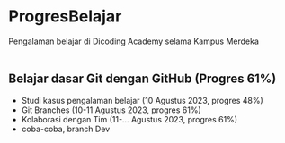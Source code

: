 # ProgresBelajar

Pengalaman belajar di Dicoding Academy selama Kampus Merdeka
<br>
<br>

## Belajar dasar Git dengan GitHub (Progres 61%)

* Studi kasus pengalaman belajar (10 Agustus 2023, progres 48%)
* Git Branches (10-11 Agustus 2023, progres 61%)
* Kolaborasi dengan Tim (11-... Agustus 2023, progres 61%)
* coba-coba, branch Dev


